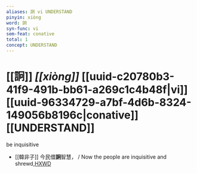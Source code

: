 ```yaml
---
aliases: 詗 vi UNDERSTAND
pinyin: xiòng
word: 詗
syn-func: vi
sem-feat: conative
total: 1
concept: UNDERSTAND 
---
```

# [[詗]] *[[xiòng]]*  [[uuid-c20780b3-41f9-491b-bb61-a269c1c4b48f|vi]] [[uuid-96334729-a7bf-4d6b-8324-149056b8196c|conative]] [[UNDERSTAND]]
be inquisitive
 - [[韓非子]] 今民儇**詗**智慧， / Now the people are inquisitive and shrewd,[HXWD](https://hxwd.org/textview.html?location=KR3c0005_tls_051-20a.4)